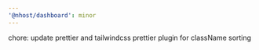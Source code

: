 ```yaml
---
'@nhost/dashboard': minor
---
```


chore: update prettier and tailwindcss prettier plugin for className sorting

